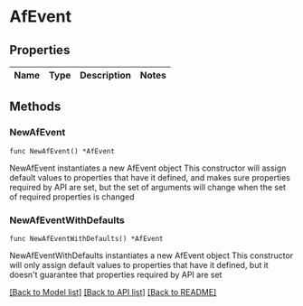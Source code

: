 # AfEvent

## Properties

Name | Type | Description | Notes
------------ | ------------- | ------------- | -------------

## Methods

### NewAfEvent

`func NewAfEvent() *AfEvent`

NewAfEvent instantiates a new AfEvent object
This constructor will assign default values to properties that have it defined,
and makes sure properties required by API are set, but the set of arguments
will change when the set of required properties is changed

### NewAfEventWithDefaults

`func NewAfEventWithDefaults() *AfEvent`

NewAfEventWithDefaults instantiates a new AfEvent object
This constructor will only assign default values to properties that have it defined,
but it doesn't guarantee that properties required by API are set


[[Back to Model list]](../README.md#documentation-for-models) [[Back to API list]](../README.md#documentation-for-api-endpoints) [[Back to README]](../README.md)


